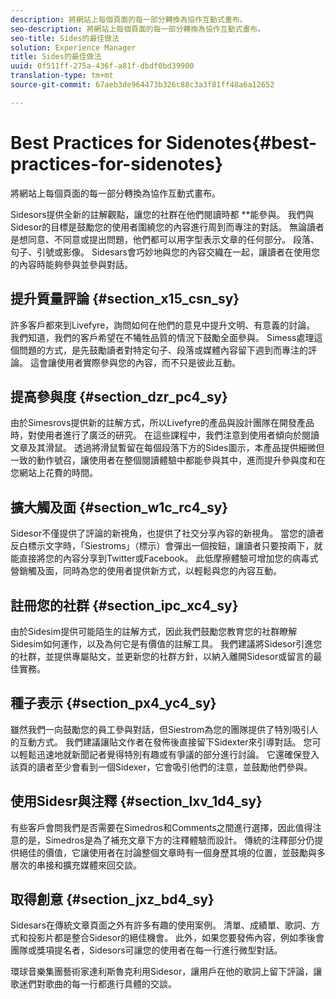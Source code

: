 ```yaml
---
description: 將網站上每個頁面的每一部分轉換為協作互動式畫布。
seo-description: 將網站上每個頁面的每一部分轉換為協作互動式畫布。
seo-title: Sides的最佳做法
solution: Experience Manager
title: Sides的最佳做法
uuid: 0f511ff-275a-436f-a81f-dbdf0bd39900
translation-type: tm+mt
source-git-commit: 67aeb3de964473b326c88c3a3f81ff48a6a12652

---
```



# Best Practices for Sidenotes{#best-practices-for-sidenotes}

將網站上每個頁面的每一部分轉換為協作互動式畫布。

Sidesors提供全新的註解觀點，讓您的社群在他們閱讀時都 **&#x200B;能參與。 我們與Sidesor的目標是鼓勵您的使用者圍繞您的內容進行周到而專注的對話。 無論讀者是想同意、不同意或提出問題，他們都可以用字型表示文章的任何部分。 段落、句子、引號或影像。 Sidesars會巧妙地與您的內容交織在一起，讓讀者在使用您的內容時能夠參與並參與對話。

## 提升質量評論 {#section_x15_csn_sy}

許多客戶都來到Livefyre，詢問如何在他們的意見中提升文明、有意義的討論。 我們知道，我們的客戶希望在不犧牲品質的情況下鼓勵全面參與。 Simess處理這個問題的方式，是先鼓勵讀者對特定句子、段落或媒體內容留下週到而專注的評論。 這會讓使用者實際參與您的內容，而不只是彼此互動。

## 提高參與度 {#section_dzr_pc4_sy}

由於Simesrovs提供新的註解方式，所以Livefyre的產品與設計團隊在開發產品時，對使用者進行了廣泛的研究。 在這些課程中，我們注意到使用者傾向於閱讀文章及其滑鼠。 透過將滑鼠暫留在每個段落下方的Sides圖示，本產品提供細微但一致的動作號召，讓使用者在整個閱讀體驗中都能參與其中，進而提升參與度和在您網站上花費的時間。

## 擴大觸及面 {#section_w1c_rc4_sy}

Sidesor不僅提供了評論的新視角，也提供了社交分享內容的新視角。 當您的讀者反白標示文字時，「Siestroms」（標示）會彈出一個按鈕，讓讀者只要按兩下，就能直接將您的內容分享到Twitter或Facebook。 此低摩擦體驗可增加您的病毒式營銷觸及面，同時為您的使用者提供新方式，以輕鬆與您的內容互動。

## 註冊您的社群 {#section_ipc_xc4_sy}

由於Sidesim提供可能陌生的註解方式，因此我們鼓勵您教育您的社群瞭解Sidesim如何運作，以及為何它是有價值的註解工具。 我們建議將Sidesor引進您的社群，並提供專屬貼文，並更新您的社群方針，以納入離開Sidesor或留言的最佳實務。

## 種子表示 {#section_px4_yc4_sy}

雖然我們一向鼓勵您的員工參與對話，但Siestrom為您的團隊提供了特別吸引人的互動方式。 我們建議讓貼文作者在發佈後直接留下Sidexter來引導對話。 您可以輕鬆迅速地就新聞記者覺得特別有趣或有爭議的部分進行討論。 它還確保登入該頁的讀者至少會看到一個Sidexer，它會吸引他們的注意，並鼓勵他們參與。

## 使用Sidesr與注釋 {#section_lxv_1d4_sy}

有些客戶會問我們是否需要在Simedros和Comments之間進行選擇，因此值得注意的是，Simedros是為了補充文章下方的注釋體驗而設計。 傳統的注釋部分仍提供絕佳的價值，它讓使用者在討論整個文章時有一個身歷其境的位置，並鼓勵與多層次的串接和擴充媒體來回交談。

## 取得創意 {#section_jxz_bd4_sy}

Sidesars在傳統文章頁面之外有許多有趣的使用案例。 清單、成績單、歌詞、方式和投影片都是整合Sidesor的絕佳機會。 此外，如果您要發佈內容，例如季後會團隊或獎項提名者，Sidesors可讓您的使用者在每一行進行微型對話。

環球音樂集團藝術家達利斯魯克利用Sidesor，讓用戶在他的歌詞上留下評論，讓歌迷們對歌曲的每一行都進行具體的交談。
